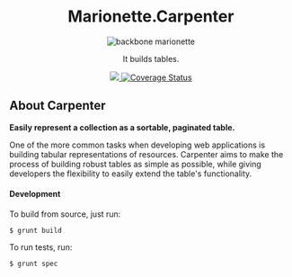 <h1 align="center">Marionette.Carpenter</h1>
<p align="center">
  <img title="backbone marionette" src='https://raw.githubusercontent.com/rapid7/marionette.carpenter/master/site/source/assets/images/logo-black.png' />
</p>
<p align="center">It builds tables.</p>
<p align="center">
  <a title='Build Status' href="https://travis-ci.org/rapid7/marionette.carpenter">
    <img src='https://travis-ci.org/rapid7/marionette.carpenter.svg?branch=master' />
  </a>
  <a href='https://coveralls.io/r/rapid7/marionette.carpenter'>
    <img src='https://coveralls.io/repos/rapid7/marionette.carpenter/badge.png' alt='Coverage Status' />
  </a>
</p>

## About Carpenter

**Easily represent a collection as a sortable, paginated table.**

One of the more common tasks when developing web applications is building tabular representations of resources. Carpenter aims to make the process of building robust tables as simple as possible, while giving developers the flexibility to easily extend the table's functionality.

#### Development

To build from source, just run:

```console
$ grunt build
```

To run tests, run:

```console
$ grunt spec
```

